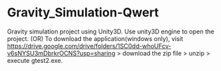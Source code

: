 # Gravity_Simulation-Qwert
Gravity simulation project using Unity3D.
Use unity3D engine to open the project.
(OR) To download the application(windows only), visit https://drive.google.com/drive/folders/1SC0dd-whoUFcv-v6sNYSU3mDbrkrOCNS?usp=sharing > download the zip file > unzip > execute gtest2.exe. 
